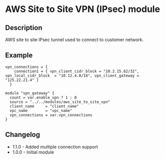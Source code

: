 # AWS Site to Site VPN (IPsec) module

## Description

AWS site to site IPsec tunnel used to connect to customer network.


## Example

```
vpn_connections = {
    connection1 = { vpn_client_cidr_block = "10.2.15.62/32", vpn_local_cidr_block  = "10.12.4.0/18", vpn_client_gateway = "125.22.21.4" }
  }

module "vpn_gateway" {
  count = var.enable_vpn ? 1 : 0
  source = "../../modules/aws_site_to_site_vpn"
  client_name     = "client_name"
  vpc_name        = "vpc_name"
  vpn_connections = var.vpn_connections
}
```


## Changelog
* 1.1.0 - Added multiple connection support
* 1.0.0 - Initial module